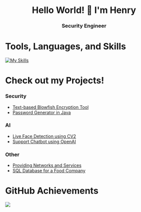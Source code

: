 <h1 align="center">Hello World! 👋 I'm Henry</h1>
<h3 align="center">Security Engineer</h3>

# Tools, Languages, and Skills
[![My Skills](https://skillicons.dev/icons?i=docker,kubernetes,windows,linux,mysql,powershell,py,java,html,css)](https://skillicons.dev)

# Check out my Projects!
### Security
- [Text-based Blowfish Encryption Tool](https://henry-dabelstein.de/crypt)
- [Password Generator in Java](https://github.com/NurHenry/Simple-Passwort-Generator)
### AI
- [Live Face Detection using CV2](https://github.com/NurHenry/Face-Detection-Webcam)
- [Support Chatbot using OpenAI]()
### Other
- [Providing Networks and Services](https://github.com/ScriptingDon/Providing-Networks-and-Services)
- [SQL Database for a Food Company](https://github.com/NurHenry/SQL-Database-for-a-Food-Company)

# GitHub Achievements
![](https://github-profile-trophy.vercel.app/?username=NurHenry&theme=darkhub&no-frame=false&no-bg=true&margin-w=4)
